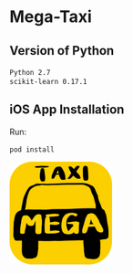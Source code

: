 # Mega-Taxi

## Version of Python

    Python 2.7
	scikit-learn 0.17.1
	
## iOS App Installation

Run:

    pod install

![](https://github.com/DtMoon/Mega-Taxi/blob/master/MegaTaxi/MegaTaxi/Supporting%20Files/Assets.xcassets/AppIcon.appiconset/MegaTaxiIcon-1.png)
